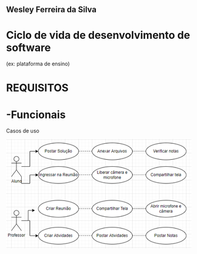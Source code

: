## Wesley Ferreira da Silva

# Ciclo de vida de desenvolvimento de software

(ex: plataforma de ensino)

# REQUISITOS

# -Funcionais

Casos de uso

![foto](https://github.com/WesFerreira/Bertoti/blob/b7c75613e1b70d1adf67cea734e3509617062b39/Engenharia%20de%20Software/A%C3%A7%C3%B5esFuncionais.png)
